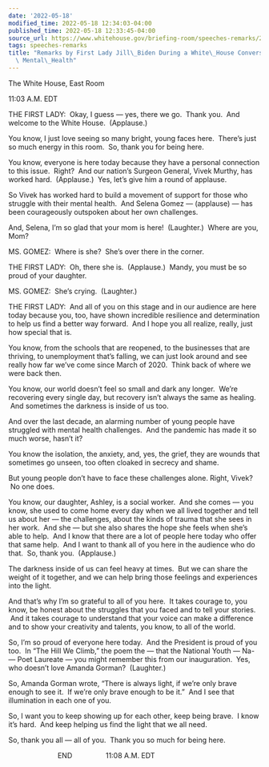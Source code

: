 ```yaml
---
date: '2022-05-18'
modified_time: 2022-05-18 12:34:03-04:00
published_time: 2022-05-18 12:33:45-04:00
source_url: https://www.whitehouse.gov/briefing-room/speeches-remarks/2022/05/18/remarks-by-first-lady-jill-bidenduring-a-white-house-conversation-on-youth-mental-health/
tags: speeches-remarks
title: "Remarks by First Lady Jill\_Biden During a White\_House Conversation on Youth\
  \ Mental\_Health"
---
```

 
The White House, East Room

11:03 A.M. EDT  
  
THE FIRST LADY:  Okay, I guess — yes, there we go.  Thank you.  And
welcome to the White House.  (Applause.)   
  
You know, I just love seeing so many bright, young faces here.  There’s
just so much energy in this room.  So, thank you for being here.    
  
You know, everyone is here today because they have a personal connection
to this issue.  Right?  And our nation’s Surgeon General, Vivek Murthy,
has worked hard.  (Applause.)  Yes, let’s give him a round of applause.
   
  
So Vivek has worked hard to build a movement of support for those who
struggle with their mental health.  And Selena Gomez — (applause) — has
been courageously outspoken about her own challenges.    
  
And, Selena, I’m so glad that your mom is here!  (Laughter.)  Where are
you, Mom?   
  
MS. GOMEZ:  Where is she?  She’s over there in the corner.  
  
THE FIRST LADY:  Oh, there she is.  (Applause.)  Mandy, you must be so
proud of your daughter.    
  
MS. GOMEZ:  She’s crying.  (Laughter.)    
  
THE FIRST LADY:  And all of you on this stage and in our audience are
here today because you, too, have shown incredible resilience and
determination to help us find a better way forward.  And I hope you all
realize, really, just how special that is.    
  
You know, from the schools that are reopened, to the businesses that are
thriving, to unemployment that’s falling, we can just look around and
see really how far we’ve come since March of 2020.  Think back of where
we were back then.    
  
You know, our world doesn’t feel so small and dark any longer.  We’re
recovering every single day, but recovery isn’t always the same as
healing.  And sometimes the darkness is inside of us too.    
  
And over the last decade, an alarming number of young people have
struggled with mental health challenges.  And the pandemic has made it
so much worse, hasn’t it?  
  
You know the isolation, the anxiety, and, yes, the grief, they are
wounds that sometimes go unseen, too often cloaked in secrecy and shame.
   
  
But young people don’t have to face these challenges alone. Right,
Vivek?  No one does.    
  
You know, our daughter, Ashley, is a social worker.  And she comes — you
know, she used to come home every day when we all lived together and
tell us about her — the challenges, about the kinds of trauma that she
sees in her work.  And she — but she also shares the hope she feels when
she’s able to help.  And I know that there are a lot of people here
today who offer that same help.  And I want to thank all of you here in
the audience who do that.  So, thank you.  (Applause.)   
  
The darkness inside of us can feel heavy at times.  But we can share the
weight of it together, and we can help bring those feelings and
experiences into the light.    
  
And that’s why I’m so grateful to all of you here.  It takes courage to,
you know, be honest about the struggles that you faced and to tell your
stories.  And it takes courage to understand that your voice can make a
difference and to show your creativity and talents, you know, to all of
the world.    
  
So, I’m so proud of everyone here today.  And the President is proud of
you too.  In “The Hill We Climb,” the poem the — that the National Youth
— Na- — Poet Laureate — you might remember this from our inauguration.
 Yes, who doesn’t love Amanda Gorman?  (Laughter.)    
  
So, Amanda Gorman wrote, “There is always light, if we’re only brave
enough to see it.  If we’re only brave enough to be it.”  And I see that
illumination in each one of you.    
  
So, I want you to keep showing up for each other, keep being brave.  I
know it’s hard.  And keep helping us find the light that we all need.
   
  
So, thank you all — all of you.  Thank you so much for being here.    
  
                         END                 11:08 A.M. EDT    
  
